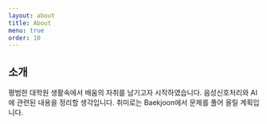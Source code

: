 ```yaml
---
layout: about
title: About
menu: true
order: 10
---
```


## 소개

평범한 대학원 생활속에서 배움의 자취를 남기고자 시작하였습니다.
음성신호처리와 AI에 관련된 내용을 정리할 생각입니다.
취미로는 Baekjoon에서 문제를 풀어 올릴 계획입니다. 
